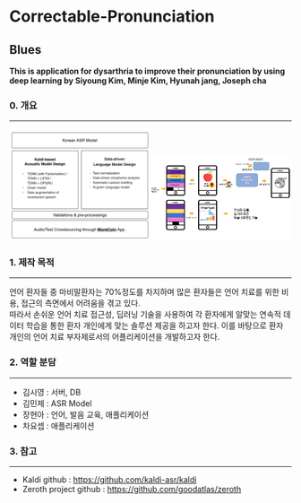 # Correctable-Pronunciation
## Blues

__This is application for dysarthria to improve their pronunciation by using deep learning
by Siyoung Kim, Minje Kim, Hyunah jang, Joseph cha__

### 0. 개요
------------------------------
<img src="/images/Zeroth.png" width="50%"><img src="/images/AppDesign.png" width="50%">


### 1. 제작 목적
------------------------------
언어 환자들 중 마비말환자는 70%정도를 차지하며 많은 환자들은 언어 치료를 위한 비용, 접근의 측면에서 어려움을 겪고 있다.  
따라서 손쉬운 언어 치료 접근성, 딥러닝 기술을 사용하여 각 환자에게 알맞는 연속적 데이터 학습을 통한 
환자 개인에게 맞는 솔루션 제공을 하고자 한다. 
이를 바탕으로 환자 개인의 언어 치료 부자제로서의  어플리케이션을 개발하고자 한다. 

### 2. 역할 분담
------------------------------
 * 김시영 : 서버, DB 
 * 김민제 : ASR Model
 * 장현아 : 언어, 발음 교육, 애플리케이션
 * 차요셉 : 애플리케이션

### 3. 참고
------------------------------
 * Kaldi github : https://github.com/kaldi-asr/kaldi
 * Zeroth project github : https://github.com/goodatlas/zeroth
